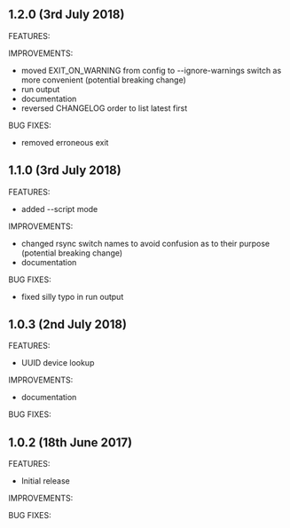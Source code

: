 ## 1.2.0 (3rd July 2018)

FEATURES:


IMPROVEMENTS:

 - moved EXIT_ON_WARNING from config to --ignore-warnings switch as more convenient (potential breaking change)
 - run output
 - documentation
 - reversed CHANGELOG order to list latest first

BUG FIXES:

 - removed erroneous exit


## 1.1.0 (3rd July 2018)

FEATURES:

 - added --script mode

IMPROVEMENTS:

 - changed rsync switch names to avoid confusion as to their purpose (potential breaking change)
 - documentation

BUG FIXES:

 - fixed silly typo in run output


## 1.0.3 (2nd July 2018)

FEATURES:

 - UUID device lookup

IMPROVEMENTS:

 - documentation

BUG FIXES:



## 1.0.2 (18th June 2017)

FEATURES:

 - Initial release

IMPROVEMENTS:


BUG FIXES:


